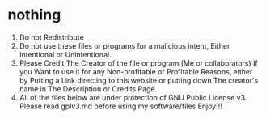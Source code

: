 # nothing

1. Do not Redistribute
2. Do not use these files or programs for a malicious intent, Either intentional or Unintentional.
3. Please Credit The Creator of the file or program (Me or collaborators)
   If you Want to use it for any Non-profitable or Profitable Reasons, either by 
   Putting a Link directing to this website or putting down The creator's name in
   The Description or Credits Page.
4. All of the files below are under protection of GNU Public License v3. Please read gplv3.md before using my software/files
Enjoy!!!
